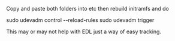 Copy and paste both folders into etc then rebuild initramfs and do

sudo udevadm control --reload-rules
sudo udevadm trigger

This may or may not help with EDL just a way of easy tracking.
